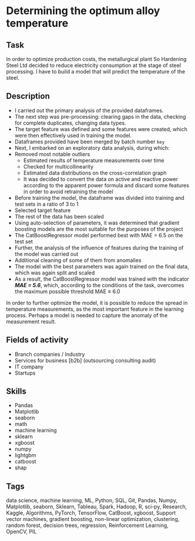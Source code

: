 # Determining the optimum alloy temperature


## Task
In order to optimize production costs, the metallurgical plant So Hardening Steel Ltd decided to reduce electricity consumption at the stage of steel processing. I have to build a model that will predict the temperature of the steel.

## Description
* I carried out the primary analysis of the provided dataframes.
* The next step was pre-processing: clearing gaps in the data, checking for complete duplicates, changing data types.
* The target feature was defined and some features were created, which were then effectively used in training the model.
* Dataframes provided have been merged by batch number `key`
* Next, I embarked on an exploratory data analysis, during which:
* Removed most notable outliers
    * Estimated results of temperature measurements over time
    * Checked for multicollinearity
    * Estimated data distributions on the cross-correlation graph
    * It was decided to convert the data on active and reactive power according to the apparent power formula and discard some features in order to avoid retraining the model
* Before training the model, the dataframe was divided into training and test sets in a ratio of 3 to 1
* Selected target feature
* The rest of the data has been scaled
* Using auto-selection of parameters, it was determined that gradient boosting models are the most suitable for the purposes of the project
* The CatBoostRegressor model performed best with MAE = 6.5 on the test set
* Further, the analysis of the influence of features during the training of the model was carried out
* Additional cleaning of some of them from anomalies
* The model with the best parameters was again trained on the final data, which was again split and scaled
* As a result, the CatBoostRegressor model was trained with the indicator ***MAE = 5.6***, which, according to the conditions of the task, overcomes the maximum possible threshold MAE ≤ 6.0

In order to further optimize the model, it is possible to reduce the spread in temperature measurements, as the most important feature in the learning process. Perhaps a model is needed to capture the anomaly of the measurement result.

## Fields of activity

* Branch companies / Industry
* Services for business [b2b] (outsourcing consulting audit)
* IT company
* Startups

## Skills

* Pandas
* Matplotlib 
* seaborn 
* math
* machine learning
* sklearn
* xgboost
* numpy
* lightgbm
* catboost
* shap

## Tags

data science, machine learning, ML, Python, SQL, Git, Pandas, Numpy, Matplotlib, seaborn, Sklearn, Tableau, Spark, Hadoop, R, sci-py, Research, Kaggle, Algorithms, PyTorch, TensorFlow, CatBoost, xgboost, Support vector machines, gradient boosting, non-linear optimization, clustering, random forest, decision trees, regression, Reinforcement Learning, OpenCV, PIL
